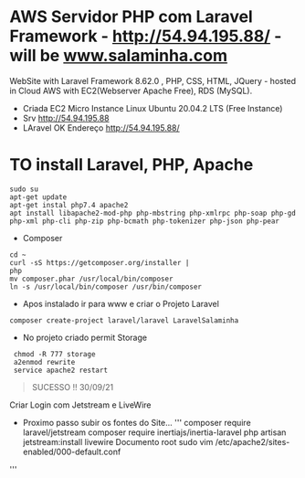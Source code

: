 # AWS Servidor PHP com Laravel Framework - http://54.94.195.88/ - will be www.salaminha.com
WebSite with Laravel Framework 8.62.0
, PHP, CSS, HTML, JQuery - hosted in Cloud AWS with EC2(Webserver Apache Free), RDS (MySQL).
- Criada EC2 Micro Instance Linux Ubuntu 20.04.2 LTS (Free Instance)
- Srv http://54.94.195.88 
- LAravel OK Endereço http://54.94.195.88/
# TO install Laravel, PHP, Apache
```
sudo su
apt-get update
apt-get instal php7.4 apache2
apt install libapache2-mod-php php-mbstring php-xmlrpc php-soap php-gd php-xml php-cli php-zip php-bcmath php-tokenizer php-json php-pear
```

- Composer

```
cd ~
curl -sS https://getcomposer.org/installer | 
php
mv composer.phar /usr/local/bin/composer
ln -s /usr/local/bin/composer /usr/bin/composer
```

- Apos instalado ir para www e criar o Projeto Laravel
```
composer create-project laravel/laravel LaravelSalaminha 
```
- No projeto criado permit Storage
```
 chmod -R 777 storage
 a2enmod rewrite
 service apache2 restart
```
> SUCESSO !! 30/09/21

Criar Login com Jetstream e LiveWire 
- Proximo passo subir os fontes do Site...
'''
composer require laravel/jetstream
composer require inertiajs/inertia-laravel
php artisan jetstream:install livewire
Documento root
sudo vim /etc/apache2/sites-enabled/000-default.conf


'''
